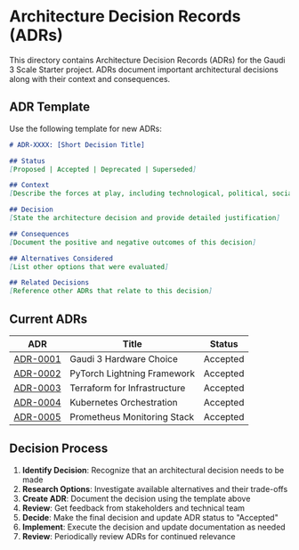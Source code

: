 # Architecture Decision Records (ADRs)

This directory contains Architecture Decision Records (ADRs) for the Gaudi 3 Scale Starter project. ADRs document important architectural decisions along with their context and consequences.

## ADR Template

Use the following template for new ADRs:

```markdown
# ADR-XXXX: [Short Decision Title]

## Status
[Proposed | Accepted | Deprecated | Superseded]

## Context
[Describe the forces at play, including technological, political, social, and project local]

## Decision
[State the architecture decision and provide detailed justification]

## Consequences
[Document the positive and negative outcomes of this decision]

## Alternatives Considered
[List other options that were evaluated]

## Related Decisions
[Reference other ADRs that relate to this decision]
```

## Current ADRs

| ADR | Title | Status |
|-----|-------|--------|
| [ADR-0001](./adr-0001-gaudi-3-hardware-choice.md) | Gaudi 3 Hardware Choice | Accepted |
| [ADR-0002](./adr-0002-pytorch-lightning-framework.md) | PyTorch Lightning Framework | Accepted |
| [ADR-0003](./adr-0003-terraform-infrastructure.md) | Terraform for Infrastructure | Accepted |
| [ADR-0004](./adr-0004-kubernetes-orchestration.md) | Kubernetes Orchestration | Accepted |
| [ADR-0005](./adr-0005-prometheus-monitoring.md) | Prometheus Monitoring Stack | Accepted |

## Decision Process

1. **Identify Decision**: Recognize that an architectural decision needs to be made
2. **Research Options**: Investigate available alternatives and their trade-offs
3. **Create ADR**: Document the decision using the template above
4. **Review**: Get feedback from stakeholders and technical team
5. **Decide**: Make the final decision and update ADR status to "Accepted"
6. **Implement**: Execute the decision and update documentation as needed
7. **Review**: Periodically review ADRs for continued relevance